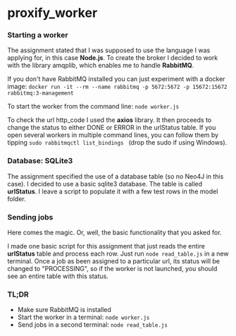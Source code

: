 # proxify_worker

### Starting a worker
The assignment stated that I was supposed to use the language I was applying for, in this case **Node.js**. To create the broker I decided to work with the library amqplib, which enables me to handle **RabbitMQ**. 

If you don't have RabbitMQ installed you can just experiment with a docker image: ```docker run -it --rm --name rabbitmq -p 5672:5672 -p 15672:15672 rabbitmq:3-management```

To start the worker from the command line:
```node worker.js```

To check the url http_code I used the **axios** library. It then proceeds to change the status to either DONE or ERROR in the urlStatus table. 
If you open several workers in multiple command lines, you can follow them by tipping ```sudo rabbitmqctl list_bindings ``` (drop the sudo if using Windows).

### Database: SQLite3
The assignment specified the use of a database table (so no Neo4J in this case). I decided to use a basic sqlite3 database. The table is called **urlStatus**. I leave a script to populate it with a few test rows in the model folder.

### Sending jobs
Here comes the magic. Or, well, the basic functionality that you asked for.

I made one basic script for this assignment that just reads the entire **urlStatus** table and process each row.
Just run ```node read_table.js``` in a new terminal. Once a job as been assigned to a particular url, its status will be changed to "PROCESSING", so if the worker is not launched, you should see an entire table with this status.

### TL;DR
* Make sure RabbitMQ is installed
* Start the worker in a terminal: ```node worker.js```
* Send jobs in a second terminal: ```node read_table.js```